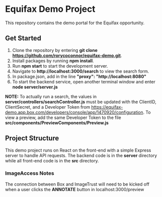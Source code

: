 # Equifax Demo Project

This repository contains the demo portal for the Equifax opportunity.

## Get Started

1. Clone the repository by entering **git clone https://github.com/rorycoconnor/equifax-demo.git**.
2. Install packages by running **npm install**.
3. Run **npm start** to start the development server.
4. Navigate to **http://localhost:3000/search** to view the search form. 
5. In package.json, add in the line **"proxy": "http://localhost:8080"**
6. To start the backend service, open another terminal window and enter **node server/server.js**

**NOTE:** To actually run a search, the values in **server/controllers/searchController.js** must be updated with the ClientID, ClientSecret, and a Developer Token from https://equifax-demo.app.box.com/developers/console/app/1470920/configuration. To view a preview, add the same Developer Token to the file **src/components/PreviewComponents/Preview.js**

## Project Structure

This demo project runs on React on the front-end with a simple Express server to handle API requests. The backend code is in the **server** directory while all front-end code is in the **src** directory. 

### ImageAccess Notes

The connection between Box and ImageTrust will need to be kicked off when a user clicks the **ANNOTATE** button in localhost:3000/preview
